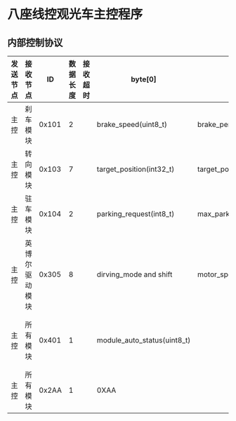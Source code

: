 八座线控观光车主控程序
========================
内部控制协议
------------------------

|发送节点|接收节点|ID|数据长度|接收超时|byte[0]|byte[1]|byte[2]|byte[3]|byte[4]|byte[5]|byte[6]|byte[7]|备注|
|----|------|-----|-----|-----|-----|-----|-----|----|-----|-----|-----|-----|-----|
|主控|刹车模块|0x101|2||brake_speed(uint8_t)|brake_percent(uint8_t)|||||||||
|主控|转向模块|0x103|7||target_position(int32_t)|target_position>>8(int32_t)|target_position>>16(int32_t)|target_position>>24(int32_t)|steering_zero_point(uint16_t)|steering_zero_point>>8(uint16_t)|max_steering_speed(uint8_t)|||
|主控|驻车模块|0x104|2||parking_request(int8_t)|max_parking_current(int8_t)|||||||||
|主控|英博尔驱动模块|0x305|8||dirving_mode and shift|motor_speed>>8(uint16_t)|motor_speed(uint16_t)|driving_acc(uint8_t)|dirving_dec(uint8_t)|0|0|data_checksums|byte0[0:2]:mode<br>(0-manu_mode 1-auto_mode) byte0[3:5]:gear<br>(0-P_Gear,1-N_Gear,2-D_gear,3-R_Gear)|
|主控|所有模块|0x401|1||module_auto_status(uint8_t)||||||||bit[0]:braking bit[1]:parking bit[2]:steering bit[3]:driving bit[4]:gear bit[5]:light |
|主控|所有模块|0x2AA|1||0XAA|||||||||